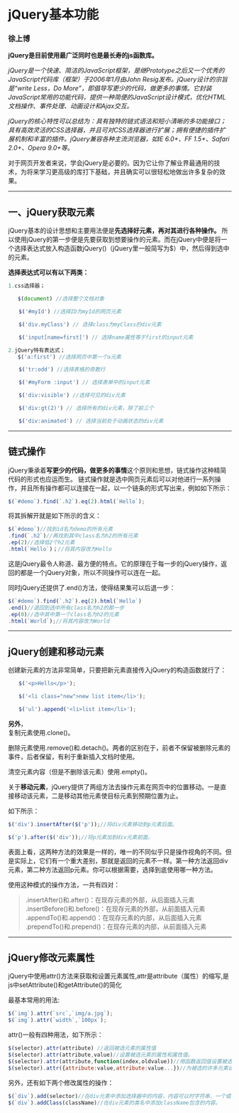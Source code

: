 # jQuery基本功能

### 徐上博

**jQuery是目前使用最广泛同时也是最长寿的js函数库。**

*jQuery是一个快速、简洁的JavaScript框架，是继Prototype之后又一个优秀的JavaScript代码库（框架）于2006年1月由John Resig发布。jQuery设计的宗旨是“write Less，Do More”，即倡导写更少的代码，做更多的事情。它封装JavaScript常用的功能代码，提供一种简便的JavaScript设计模式，优化HTML文档操作、事件处理、动画设计和Ajax交互。*

*jQuery的核心特性可以总结为：具有独特的链式语法和短小清晰的多功能接口；具有高效灵活的CSS选择器，并且可对CSS选择器进行扩展；拥有便捷的插件扩展机制和丰富的插件。jQuery兼容各种主流浏览器，如IE 6.0+、FF 1.5+、Safari 2.0+、Opera 9.0+等。*

对于网页开发者来说，学会jQuery是必要的。因为它让你了解业界最通用的技术，为将来学习更高级的库打下基础，并且确实可以很轻松地做出许多复杂的效果。

***

## 一、jQuery获取元素

jQuery基本的设计思想和主要用法便是**先选择好元素，再对其进行各种操作。**
所以使用jQuery的第一步便是先要获取到想要操作的元素。而在jQuery中便是将一个选择表达式放入构造函数jQuery()（jQuery里一般简写为$）中，然后得到选中的元素。

**选择表达式可以有以下两类：**

```js
1.css选择器；

   $(document) //选择整个文档对象

　　$('#myId') //选择ID为myId的网页元素

　　$('div.myClass') // 选择class为myClass的div元素

　　$('input[name=first]') // 选择name属性等于first的input元素

2.jQuery特有表达式；
   $('a:first') //选择网页中第一个a元素

　　$('tr:odd') //选择表格的奇数行

　　$('#myForm :input') // 选择表单中的input元素

　　$('div:visible') //选择可见的div元素

　　$('div:gt(2)') // 选择所有的div元素，除了前三个

　　$('div:animated') // 选择当前处于动画状态的div元素
```

***

## 链式操作

jQuery秉承着**写更少的代码，做更多的事情**这个原则和思想，链式操作这种精简代码的形式也应运而生。
链式操作就是选中网页元素后可以对他进行一系列操作，并且所有操作都可以连接在一起，以一个链条的形式写出来，例如如下所示：

```js
$(`#demo`).find(`.h2`).eq(2).html(`Hello`);
```

将其拆解开就是如下所示的含义：

```js
$(`#demo`)//找到id名为demo的所有元素
.find(`.h2`)//再找到其中class名为h2的所有元素
.ep(2)//选择低2个h2元素
.html(`Hello`)；//将其内容改为Hello
```

这是jQuery最令人称道、最方便的特点。它的原理在于每一步的jQuery操作，返回的都是一个jQuery对象，所以不同操作可以连在一起。

同时jQuery还提供了.end()方法，使得结果集可以后退一步：

```js
$(`#demo`).find(`.h2`).eq(2).html(`Hello`)
.end()//退回到选中所有class名为h2的那一步
.ep(0)//选中其中第一个class名为h2的元素
.html(`World`);//将其内容改为World
```

***

## jQuery创建和移动元素

创建新元素的方法非常简单，只要把新元素直接传入jQuery的构造函数就行了：

```js
　　$('<p>Hello</p>');

　　$('<li class="new">new list item</li>');

　　$('ul').append('<li>list item</li>');
```

**另外**，<br>
复制元素使用.clone()。

删除元素使用.remove()和.detach()。两者的区别在于，前者不保留被删除元素的事件，后者保留，有利于重新插入文档时使用。

清空元素内容（但是不删除该元素）使用.empty()。

关于**移动元素**，jQuery提供了两组方法去操作元素在网页中的位置移动。一是直接移动该元素，二是移动其他元素使目标元素到预期位置为止。

如下所示：

```js
$('div').insertAfter($('p'));//将div元素移动到p元素后面。

$('p').after($('div'));//将p元素加到div元素前面。
```

表面上看，这两种方法的效果是一样的，唯一的不同似乎只是操作视角的不同。但是实际上，它们有一个重大差别，那就是返回的元素不一样。第一种方法返回div元素，第二种方法返回p元素。你可以根据需要，选择到底使用哪一种方法。

使用这种模式的操作方法，一共有四对：
>.insertAfter()和.after()：在现存元素的外部，从后面插入元素<br>
>.insertBefore()和.before()：在现存元素的外部，从前面插入元素<br>
>.appendTo()和.append()：在现存元素的内部，从后面插入元素<br>
>.prependTo()和.prepend()：在现存元素的内部，从前面插入元素<br>

***

## jQuery修改元素属性

jQuery中使用attr()方法来获取和设置元素属性,attr是attribute（属性）的缩写,是js中setAttribute()和getAttribute()的简化

最基本常用的用法:

```js
$(`img`).attr(`src`,`img/a.jpg`);
$(`img`).attr(`width`,`100px`);
```

attr()一般有四种用法，如下所示：

```js
$(selector).attr(attribute) //返回被选元素的属性值
$(selector).attr(attribute,value)//设置被选元素的属性和属性值。
$(selector).attr(attribute,function(index,oldvalue))//用函数返回值设置被选元素的属性和值。
$(selector).attr({attribute:value,attribute:value...})//为被选的许多元素设置属性和值。
```

另外，还有如下两个修改属性的操作：

```js
$(`div`).add(selector)//在div元素中添加选择器中的内容，内容可以时字符串、一个或多个元素集合、html片段等。
$(`div`).addClass(className)//在div元素的类名中添加className包含的内容。
```
